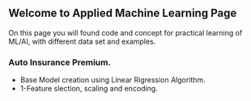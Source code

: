 ## Welcome to Applied Machine Learning Page

On this page you will found code and concept for practical learning  of ML/AI, with different data set and examples.

### Auto Insurance Premium.
- Base Model creation using Linear Rigression Algorithm.
- 1-Feature slection, scaling and encoding.
